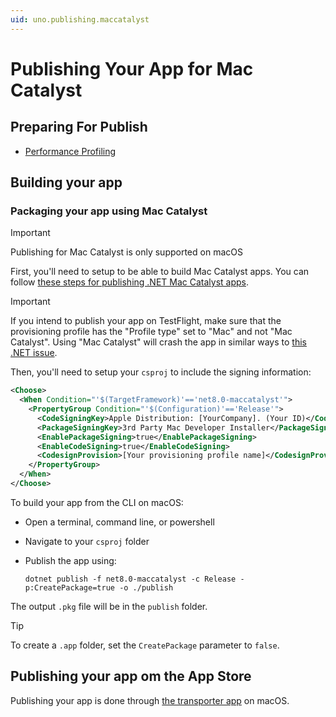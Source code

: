 ```yaml
---
uid: uno.publishing.maccatalyst
---
```


# Publishing Your App for Mac Catalyst

## Preparing For Publish

- [Performance Profiling](xref:Uno.Tutorials.ProfilingApplications)

## Building your app

### Packaging your app using Mac Catalyst

> [!IMPORTANT]
> Publishing for Mac Catalyst is only supported on macOS

First, you'll need to setup to be able to build Mac Catalyst apps. You can follow [these steps for publishing .NET Mac Catalyst apps](https://learn.microsoft.com/en-us/dotnet/maui/mac-catalyst/deployment).

> [!IMPORTANT]
> If you intend to publish your app on TestFlight, make sure that the provisioning profile has the "Profile type" set to "Mac" and not "Mac Catalyst". Using "Mac Catalyst" will crash the app in similar ways to [this .NET issue](https://github.com/xamarin/xamarin-macios/issues/14686).

Then, you'll need to setup your `csproj` to include the signing information:

```xml
<Choose>
  <When Condition="'$(TargetFramework)'=='net8.0-maccatalyst'">
    <PropertyGroup Condition="'$(Configuration)'=='Release'">
      <CodeSigningKey>Apple Distribution: [YourCompany]. (Your ID)</CodeSigningKey>
      <PackageSigningKey>3rd Party Mac Developer Installer</PackageSigningKey>
      <EnablePackageSigning>true</EnablePackageSigning>
      <EnableCodeSigning>true</EnableCodeSigning>
      <CodesignProvision>[Your provisioning profile name]</CodesignProvision>
    </PropertyGroup>
  </When>
</Choose>
```

To build your app from the CLI on macOS:

- Open a terminal, command line, or powershell
- Navigate to your `csproj` folder
- Publish the app using:

  ```shell
  dotnet publish -f net8.0-maccatalyst -c Release -p:CreatePackage=true -o ./publish
  ```

The output `.pkg` file will be in the `publish` folder.

> [!TIP]
> To create a `.app` folder, set the `CreatePackage` parameter to `false`.

## Publishing your app om the App Store

Publishing your app is done through [the transporter app](https://developer.apple.com/help/app-store-connect/manage-builds/upload-builds) on macOS.
